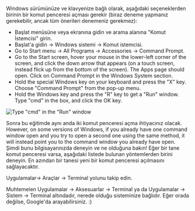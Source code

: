 <!--sec data-title="Opening: Windows" data-id="windows_prompt" data-collapse=true ces-->

Windows sürümünüze ve klavyenize bağlı olarak, aşağıdaki seçeneklerden birinin bir komut penceresi açması gerekir (biraz deneme yapmanız gerekebilir, ancak tüm önerileri denemeniz gerekmez):

- Başlat menüsüne veya ekranına gidin ve arama alanına "Komut İstemcisi" girin.
- Başlat'a gidin → Windows sistemi → Komut istemcisi.
- Go to Start menu → All Programs → Accessories → Command Prompt.
- Go to the Start screen, hover your mouse in the lower-left corner of the screen, and click the down arrow that appears (on a touch screen, instead flick up from the bottom of the screen). The Apps page should open. Click on Command Prompt in the Windows System section.
- Hold the special Windows key on your keyboard and press the "X" key. Choose "Command Prompt" from the pop-up menu.
- Hold the Windows key and press the "R" key to get a "Run" window. Type "cmd" in the box, and click the OK key.

![Type "cmd" in the "Run" window](../python_installation/images/windows-plus-r.png)

Sonra bu eğitimde aynı anda iki komut penceresi açma ihtiyacınız olacak. However, on some versions of Windows, if you already have one command window open and you try to open a second one using the same method, it will instead point you to the command window you already have open. Şimdi bunu bilgisayarınızda deneyin ve ne olduğuna bakın! Eğer bir tane komut penceresi varsa, aşağıdaki listede bulunan yöntemlerden birini deneyin. En azından bir tanesi yeni bir komut penceresi açılmasını sağlayacaktır.

<!--endsec-->

<!--sec data-title="Opening: OS X" data-id="OSX_prompt" data-collapse=true ces-->

Uygulamalar→ Araçlar → Terminal yolunu takip edin.

<!--endsec-->

<!--sec data-title="Opening: Linux" data-id="linux_prompt" data-collapse=true ces-->

Muhtemelen Uygulamalar → Aksesuarlar → Terminal ya da Uygulamalar → Sistem → Terminal altındadır, nerede olduğu sisteminize bağlıdır. Eğer orada değilse, Google'da arayabilirsiniz. :)

<!--endsec-->